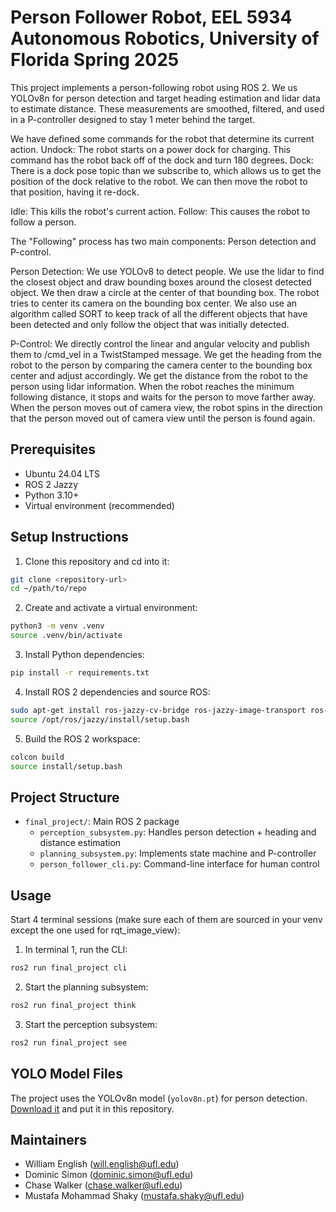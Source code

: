 # Person Follower Robot, EEL 5934 Autonomous Robotics, University of Florida Spring 2025

This project implements a person-following robot using ROS 2. We us YOLOv8n for person detection and target heading estimation and lidar data to estimate distance. These measurements are smoothed, filtered, and used in a P-controller designed to stay 1 meter behind the target.

We have defined some commands for the robot that determine its current action.
Undock: The robot starts on a power dock for charging. This command has the robot
back off of the dock and turn 180 degrees. Dock: There is a dock pose topic than we subscribe to, which allows us to get the position of the dock relative to the robot. We can then move the robot to that position, having it re-dock.

Idle: This kills the robot's current action. 
Follow: This causes the robot to follow a person.

The "Following" process has two main components: Person detection and P-control. 

Person Detection:
We use YOLOv8 to detect people. We use the lidar to find the closest object and draw bounding
boxes around the closest detected object. We then draw a circle at the center of that bounding box.
The robot tries to center its camera on the bounding box center. We also use an algorithm called
SORT to keep track of all the different objects that have been detected and only follow the object
that was initially detected.

P-Control: We directly control the linear and angular velocity and publish them to /cmd_vel in a TwistStamped message. We get the
heading from the robot to the person by comparing the camera center to the bounding box center and adjust accordingly. 
We get the distance from the robot to the person using lidar information. When the robot reaches the minimum following
distance, it stops and waits for the person to move farther away. When the person moves out of camera view, the robot
spins in the direction that the person moved out of camera view until the person is found again.

## Prerequisites
- Ubuntu 24.04 LTS
- ROS 2 Jazzy
- Python 3.10+
- Virtual environment (recommended)

## Setup Instructions

1. Clone this repository and cd into it:
```bash
git clone <repository-url>
cd ~/path/to/repo
```

2. Create and activate a virtual environment:
```bash
python3 -m venv .venv
source .venv/bin/activate
```

3. Install Python dependencies:
```bash
pip install -r requirements.txt
```

4. Install ROS 2 dependencies and source ROS:
```bash
sudo apt-get install ros-jazzy-cv-bridge ros-jazzy-image-transport ros-jazzy-sensor-msgs ros-jazzy-std-msgs ros-jazzy-tf-transformations ros-jazzy-irobot-create-msgs
source /opt/ros/jazzy/install/setup.bash
```

5. Build the ROS 2 workspace:
```bash
colcon build
source install/setup.bash
```

## Project Structure

- `final_project/`: Main ROS 2 package
  - `perception_subsystem.py`: Handles person detection + heading and distance estimation
  - `planning_subsystem.py`: Implements state machine and P-controller
  - `person_follower_cli.py`: Command-line interface for human control

## Usage
Start 4 terminal sessions (make sure each of them are sourced in your venv except the one used for rqt_image_view):

1. In terminal 1, run the CLI:
```bash
ros2 run final_project cli
```

2. Start the planning subsystem:
```bash
ros2 run final_project think
```

3. Start the perception subsystem:
```bash
ros2 run final_project see
```

## YOLO Model Files

The project uses the YOLOv8n model (`yolov8n.pt`) for person detection. [Download it](https://github.com/ultralytics/assets/releases/download/v8.3.0/yolov8n.pt) and put it in this repository.


## Maintainers

- William English (will.english@ufl.edu)
- Dominic Simon (dominic.simon@ufl.edu)
- Chase Walker (chase.walker@ufl.edu)
- Mustafa Mohammad Shaky (mustafa.shaky@ufl.edu)
